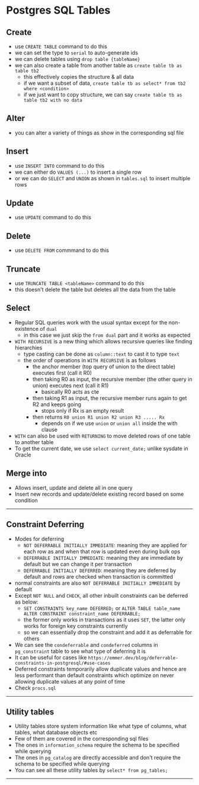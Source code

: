 # Postgres SQL Tables

## Create

- use `CREATE TABLE` command to do this
- we can set the type to `serial` to auto-generate ids
- we can delete tables using `drop table {tableName}`
- we can also create a table from another table as `create table tb as table tb2`
  - this effectively copies the structure & all data
  - if we want a subset of data, `create table tb as select* from tb2 where <condition>`
  - if we just want to copy structure, we can say `create table tb as table tb2 with no data`

## Alter

- you can alter a variety of things as show in the corresponding sql file

## Insert

- use `INSERT INTO` command to do this
- we can either do `VALUES (...)` to insert a single row
- or we can do `SELECT` and `UNION` as shown in `tables.sql` to insert multiple rows

## Update

- use `UPDATE` command to do this

## Delete

- use `DELETE FROM` commmand to do this

## Truncate

- use `TRUNCATE TABLE <tableName>` command to do this
- this doesn't delete the table but deletes all the data from the table

## Select 

- Regular SQL queries work with the usual syntax except for the non-existence of `dual`
  - in this case we just skip the `from dual` part and it works as expected
- `WITH RECURSIVE` is a new thing which allows recursive queries like finding hierarchies
  - type casting can be done as `column::text` to cast it to type `text`
  - the order of operations in `WITH RECURSIVE` is as follows
    - the anchor member (top query of union to the direct table) executes first (call it R0)
    - then taking R0 as input, the recursive member (the other query in union) executes next (call it R1)
      - basically R0 acts as cte
    - then taking R1 as input, the recursive member runs again to get R2 and keeps going
      - stops only if Rx is an empty result
    - then returns `R0 union R1 union R2 union R3 ..... Rx`
      - depends on if we use `union` or `union all` inside the with clause
- `WITH` can also be used with `RETURNING` to move deleted rows of one table to another table
- To get the current date, we use `select current_date;` unlike sysdate in Oracle

## Merge into

- Allows insert, update and delete all in one query
- Insert new records and update/delete existing record based on some condition

---

## Constraint Deferring

- Modes for deferring
  - `NOT DEFERRABLE INITIALLY IMMEDIATE`: meaning they are applied for each row as and when that row is updated even during bulk ops
  - `DEFERRABLE INITIALLY IMMEDIATE`: meaning they are immediate by default but we can change it per transaction
  - `DEFERRABLE INITIALLY DEFERRED`: meaning they are deferred by default and rows are checked when transaction is committed
- normal constraints are also `NOT DEFERRABLE INITIALLY IMMEDIATE` by default
- Except `NOT NULL` and `CHECK`, all other inbuilt constraints can be deferred as below:
  - `SET CONSTRAINTS key_name DEFERRED;` or `ALTER TABLE table_name ALTER CONSTRAINT constraint_name DEFERRABLE;`
  - the former only works in transactions as it uses `SET`, the latter only works for foreign key constraints currently
  - so we can essentially drop the constraint and add it as deferrable for others
- We can see the `condeferrable` and `condeferred` columns in `pg_constraint` table to see what type of deferring it is
- It can be useful for cases like `https://emmer.dev/blog/deferrable-constraints-in-postgresql/#use-cases`
- Deferred constraints temporarily allow duplicate values and hence are less performant than default constraints which optimize on never allowing duplicate values at any point of time
- Check `procs.sql`

---

## Utility tables

- Utility tables store system information like what type of columns, what tables, what database objects etc
- Few of them are covered in the corresponding sql files
- The ones in `information_schema` require the schema to be specified while querying
- The ones in `pg_catalog` are directly accessible and don't require the schema to be specified while querying
- You can see all these utility tables by `select* from pg_tables;`

---
